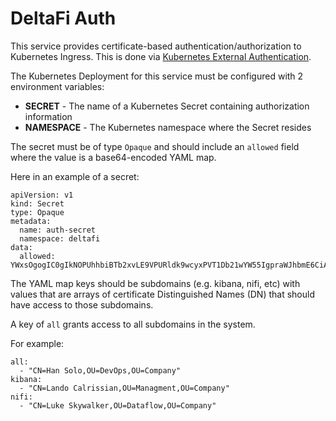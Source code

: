 # DeltaFi Auth

This service provides certificate-based authentication/authorization to Kubernetes Ingress. This is done via [Kubernetes External Authentication](https://kubernetes.github.io/ingress-nginx/user-guide/nginx-configuration/annotations/#external-authentication).

The Kubernetes Deployment for this service must be configured with 2 environment variables:

 - __SECRET__ - The name of a Kubernetes Secret containing authorization information
 - __NAMESPACE__ - The Kubernetes namespace where the Secret resides

The secret must be of type `Opaque` and should include an `allowed` field where the value is a base64-encoded YAML map.

Here in an example of a secret:

```
apiVersion: v1
kind: Secret
type: Opaque
metadata:
  name: auth-secret
  namespace: deltafi
data:
  allowed: YWxsOgogIC0gIkNOPUhhbiBTb2xvLE9VPURldk9wcyxPVT1Db21wYW55IgpraWJhbmE6CiAgLSAiQ049TGFuZG8gQ2Fscmlzc2lhbixPVT1NYW5hZ21lbnQsT1U9Q29tcGFueSIKbmlmaToKICAtICJDTj1MdWtlIFNreXdhbGtlcixPVT1EYXRhZmxvdyxPVT1Db21wYW55Ig==
```

The YAML map keys should be subdomains (e.g. kibana, nifi, etc) with values that are arrays of certificate Distinguished Names (DN) that should have access to those subdomains.

A key of `all` grants access to all subdomains in the system.

For example:

```
all:
  - "CN=Han Solo,OU=DevOps,OU=Company"
kibana:
  - "CN=Lando Calrissian,OU=Managment,OU=Company"
nifi:
  - "CN=Luke Skywalker,OU=Dataflow,OU=Company"
```


